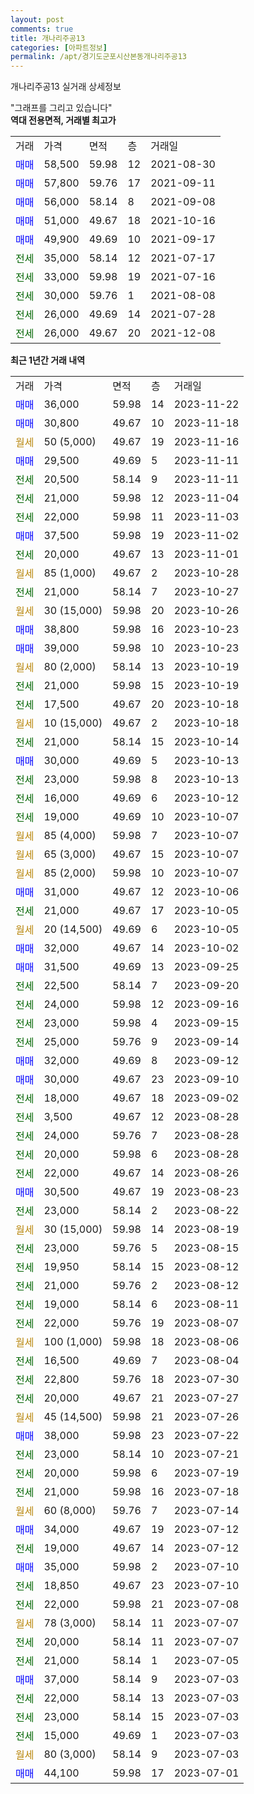 ```yaml
---
layout: post
comments: true
title: 개나리주공13
categories: [아파트정보]
permalink: /apt/경기도군포시산본동개나리주공13
---
```


개나리주공13 실거래 상세정보

<script type="text/javascript">
  google.charts.load('current', {'packages':['line', 'corechart']});
  google.charts.setOnLoadCallback(drawChart);

  function drawChart() {
    var data = new google.visualization.DataTable();
    data.addColumn('date', '거래일');
    data.addColumn('number', "매매");
    data.addColumn('number', "전세");
    data.addColumn('number', "전매");

    data.addRows([[new Date(Date.parse("2023-11-22")), 36000, null, null], [new Date(Date.parse("2023-11-18")), 30800, null, null], [new Date(Date.parse("2023-11-16")), null, null, null], [new Date(Date.parse("2023-11-11")), 29500, null, null], [new Date(Date.parse("2023-11-11")), null, 20500, null], [new Date(Date.parse("2023-11-04")), null, 21000, null], [new Date(Date.parse("2023-11-03")), null, 22000, null], [new Date(Date.parse("2023-11-02")), 37500, null, null], [new Date(Date.parse("2023-11-01")), null, 20000, null], [new Date(Date.parse("2023-10-28")), null, null, null], [new Date(Date.parse("2023-10-27")), null, 21000, null], [new Date(Date.parse("2023-10-26")), null, null, null], [new Date(Date.parse("2023-10-23")), 38800, null, null], [new Date(Date.parse("2023-10-23")), 39000, null, null], [new Date(Date.parse("2023-10-19")), null, null, null], [new Date(Date.parse("2023-10-19")), null, 21000, null], [new Date(Date.parse("2023-10-18")), null, 17500, null], [new Date(Date.parse("2023-10-18")), null, null, null], [new Date(Date.parse("2023-10-14")), null, 21000, null], [new Date(Date.parse("2023-10-13")), 30000, null, null], [new Date(Date.parse("2023-10-13")), null, 23000, null], [new Date(Date.parse("2023-10-12")), null, 16000, null], [new Date(Date.parse("2023-10-07")), null, 19000, null], [new Date(Date.parse("2023-10-07")), null, null, null], [new Date(Date.parse("2023-10-07")), null, null, null], [new Date(Date.parse("2023-10-07")), null, null, null], [new Date(Date.parse("2023-10-06")), 31000, null, null], [new Date(Date.parse("2023-10-05")), null, 21000, null], [new Date(Date.parse("2023-10-05")), null, null, null], [new Date(Date.parse("2023-10-02")), 32000, null, null], [new Date(Date.parse("2023-09-25")), 31500, null, null], [new Date(Date.parse("2023-09-20")), null, 22500, null], [new Date(Date.parse("2023-09-16")), null, 24000, null], [new Date(Date.parse("2023-09-15")), null, 23000, null], [new Date(Date.parse("2023-09-14")), null, 25000, null], [new Date(Date.parse("2023-09-12")), 32000, null, null], [new Date(Date.parse("2023-09-10")), 30000, null, null], [new Date(Date.parse("2023-09-02")), null, 18000, null], [new Date(Date.parse("2023-08-28")), null, 3500, null], [new Date(Date.parse("2023-08-28")), null, 24000, null], [new Date(Date.parse("2023-08-28")), null, 20000, null], [new Date(Date.parse("2023-08-26")), null, 22000, null], [new Date(Date.parse("2023-08-23")), 30500, null, null], [new Date(Date.parse("2023-08-22")), null, 23000, null], [new Date(Date.parse("2023-08-19")), null, null, null], [new Date(Date.parse("2023-08-15")), null, 23000, null], [new Date(Date.parse("2023-08-12")), null, 19950, null], [new Date(Date.parse("2023-08-12")), null, 21000, null], [new Date(Date.parse("2023-08-11")), null, 19000, null], [new Date(Date.parse("2023-08-07")), null, 22000, null], [new Date(Date.parse("2023-08-06")), null, null, null], [new Date(Date.parse("2023-08-04")), null, 16500, null], [new Date(Date.parse("2023-07-30")), null, 22800, null], [new Date(Date.parse("2023-07-27")), null, 20000, null], [new Date(Date.parse("2023-07-26")), null, null, null], [new Date(Date.parse("2023-07-22")), 38000, null, null], [new Date(Date.parse("2023-07-21")), null, 23000, null], [new Date(Date.parse("2023-07-19")), null, 20000, null], [new Date(Date.parse("2023-07-18")), null, 21000, null], [new Date(Date.parse("2023-07-14")), null, null, null], [new Date(Date.parse("2023-07-12")), 34000, null, null], [new Date(Date.parse("2023-07-12")), null, 19000, null], [new Date(Date.parse("2023-07-10")), 35000, null, null], [new Date(Date.parse("2023-07-10")), null, 18850, null], [new Date(Date.parse("2023-07-08")), null, 22000, null], [new Date(Date.parse("2023-07-07")), null, null, null], [new Date(Date.parse("2023-07-07")), null, 20000, null], [new Date(Date.parse("2023-07-05")), null, 21000, null], [new Date(Date.parse("2023-07-03")), 37000, null, null], [new Date(Date.parse("2023-07-03")), null, 22000, null], [new Date(Date.parse("2023-07-03")), null, 23000, null], [new Date(Date.parse("2023-07-03")), null, 15000, null], [new Date(Date.parse("2023-07-03")), null, null, null], [new Date(Date.parse("2023-07-01")), 44100, null, null]]);

    var options = {
      hAxis: {
        format: 'yyyy/MM/dd'
      },    
      lineWidth: 0,
      pointsVisible: true,    
      title: '최근 1년간 유형별 실거래가 분포',
      legend: { position: 'bottom' }
    };

    var formatter = new google.visualization.NumberFormat({pattern:'###,###'} );
    formatter.format(data, 1);
    formatter.format(data, 2);
    
    setTimeout(function() {
        var chart = new google.visualization.LineChart(document.getElementById('columnchart_material'));
        chart.draw(data, (options));
        document.getElementById('loading').style.display = 'none';
    }, 200);
  }
</script>


<div id="loading" style="z-index:20; display: block; margin-left: 0px">"그래프를 그리고 있습니다"</div>
<div id="columnchart_material" style="width: 95%; margin-left: 0px; display: block"></div>
<!-- contents start -->
<b>역대 전용면적, 거래별 최고가</b>
<table class="sortable">
    <tr>
      <td>거래</td>
      <td>가격</td>
      <td>면적</td>
      <td>층</td>
      <td>거래일</td>
    </tr>
        <tr>
          <td><a style="color: blue">매매</a></td>
          <td>58,500</td>
          <td>59.98</td>
          <td>12</td>
          <td>2021-08-30</td>
        </tr>            <tr>
          <td><a style="color: blue">매매</a></td>
          <td>57,800</td>
          <td>59.76</td>
          <td>17</td>
          <td>2021-09-11</td>
        </tr>            <tr>
          <td><a style="color: blue">매매</a></td>
          <td>56,000</td>
          <td>58.14</td>
          <td>8</td>
          <td>2021-09-08</td>
        </tr>            <tr>
          <td><a style="color: blue">매매</a></td>
          <td>51,000</td>
          <td>49.67</td>
          <td>18</td>
          <td>2021-10-16</td>
        </tr>            <tr>
          <td><a style="color: blue">매매</a></td>
          <td>49,900</td>
          <td>49.69</td>
          <td>10</td>
          <td>2021-09-17</td>
        </tr>        
        <tr>
              <td><a style="color: darkgreen">전세</a></td>
              <td>35,000</td>
              <td>58.14</td>
              <td>12</td>
              <td>2021-07-17</td>
            </tr>            <tr>
              <td><a style="color: darkgreen">전세</a></td>
              <td>33,000</td>
              <td>59.98</td>
              <td>19</td>
              <td>2021-07-16</td>
            </tr>            <tr>
              <td><a style="color: darkgreen">전세</a></td>
              <td>30,000</td>
              <td>59.76</td>
              <td>1</td>
              <td>2021-08-08</td>
            </tr>            <tr>
              <td><a style="color: darkgreen">전세</a></td>
              <td>26,000</td>
              <td>49.69</td>
              <td>14</td>
              <td>2021-07-28</td>
            </tr>            <tr>
              <td><a style="color: darkgreen">전세</a></td>
              <td>26,000</td>
              <td>49.67</td>
              <td>20</td>
              <td>2021-12-08</td>
            </tr>        
    
</table>

<b>최근 1년간 거래 내역</b>

<table class="sortable">
    <tr>
      <td>거래</td>
      <td>가격</td>
      <td>면적</td>
      <td>층</td>
      <td>거래일</td>
    </tr>
    <tr>
      <td><a style="color: blue">매매</a></td>
      <td>36,000</td>
      <td>59.98</td>
      <td>14</td>
      <td>2023-11-22</td>
    </tr>          <tr>
      <td><a style="color: blue">매매</a></td>
      <td>30,800</td>
      <td>49.67</td>
      <td>10</td>
      <td>2023-11-18</td>
    </tr>          <tr>
      <td><a style="color: darkgoldenrod">월세</a></td>
      <td>50 (5,000)</td>
      <td>49.67</td>
      <td>19</td>
      <td>2023-11-16</td>
    </tr>          <tr>
      <td><a style="color: blue">매매</a></td>
      <td>29,500</td>
      <td>49.69</td>
      <td>5</td>
      <td>2023-11-11</td>
    </tr>          <tr>
      <td><a style="color: darkgreen">전세</a></td>
      <td>20,500</td>
      <td>58.14</td>
      <td>9</td>
      <td>2023-11-11</td>
    </tr>          <tr>
      <td><a style="color: darkgreen">전세</a></td>
      <td>21,000</td>
      <td>59.98</td>
      <td>12</td>
      <td>2023-11-04</td>
    </tr>          <tr>
      <td><a style="color: darkgreen">전세</a></td>
      <td>22,000</td>
      <td>59.98</td>
      <td>11</td>
      <td>2023-11-03</td>
    </tr>          <tr>
      <td><a style="color: blue">매매</a></td>
      <td>37,500</td>
      <td>59.98</td>
      <td>19</td>
      <td>2023-11-02</td>
    </tr>          <tr>
      <td><a style="color: darkgreen">전세</a></td>
      <td>20,000</td>
      <td>49.67</td>
      <td>13</td>
      <td>2023-11-01</td>
    </tr>          <tr>
      <td><a style="color: darkgoldenrod">월세</a></td>
      <td>85 (1,000)</td>
      <td>49.67</td>
      <td>2</td>
      <td>2023-10-28</td>
    </tr>          <tr>
      <td><a style="color: darkgreen">전세</a></td>
      <td>21,000</td>
      <td>58.14</td>
      <td>7</td>
      <td>2023-10-27</td>
    </tr>          <tr>
      <td><a style="color: darkgoldenrod">월세</a></td>
      <td>30 (15,000)</td>
      <td>59.98</td>
      <td>20</td>
      <td>2023-10-26</td>
    </tr>          <tr>
      <td><a style="color: blue">매매</a></td>
      <td>38,800</td>
      <td>59.98</td>
      <td>16</td>
      <td>2023-10-23</td>
    </tr>          <tr>
      <td><a style="color: blue">매매</a></td>
      <td>39,000</td>
      <td>59.98</td>
      <td>10</td>
      <td>2023-10-23</td>
    </tr>          <tr>
      <td><a style="color: darkgoldenrod">월세</a></td>
      <td>80 (2,000)</td>
      <td>58.14</td>
      <td>13</td>
      <td>2023-10-19</td>
    </tr>          <tr>
      <td><a style="color: darkgreen">전세</a></td>
      <td>21,000</td>
      <td>59.98</td>
      <td>15</td>
      <td>2023-10-19</td>
    </tr>          <tr>
      <td><a style="color: darkgreen">전세</a></td>
      <td>17,500</td>
      <td>49.67</td>
      <td>20</td>
      <td>2023-10-18</td>
    </tr>          <tr>
      <td><a style="color: darkgoldenrod">월세</a></td>
      <td>10 (15,000)</td>
      <td>49.67</td>
      <td>2</td>
      <td>2023-10-18</td>
    </tr>          <tr>
      <td><a style="color: darkgreen">전세</a></td>
      <td>21,000</td>
      <td>58.14</td>
      <td>15</td>
      <td>2023-10-14</td>
    </tr>          <tr>
      <td><a style="color: blue">매매</a></td>
      <td>30,000</td>
      <td>49.69</td>
      <td>5</td>
      <td>2023-10-13</td>
    </tr>          <tr>
      <td><a style="color: darkgreen">전세</a></td>
      <td>23,000</td>
      <td>59.98</td>
      <td>8</td>
      <td>2023-10-13</td>
    </tr>          <tr>
      <td><a style="color: darkgreen">전세</a></td>
      <td>16,000</td>
      <td>49.69</td>
      <td>6</td>
      <td>2023-10-12</td>
    </tr>          <tr>
      <td><a style="color: darkgreen">전세</a></td>
      <td>19,000</td>
      <td>49.69</td>
      <td>10</td>
      <td>2023-10-07</td>
    </tr>          <tr>
      <td><a style="color: darkgoldenrod">월세</a></td>
      <td>85 (4,000)</td>
      <td>59.98</td>
      <td>7</td>
      <td>2023-10-07</td>
    </tr>          <tr>
      <td><a style="color: darkgoldenrod">월세</a></td>
      <td>65 (3,000)</td>
      <td>49.67</td>
      <td>15</td>
      <td>2023-10-07</td>
    </tr>          <tr>
      <td><a style="color: darkgoldenrod">월세</a></td>
      <td>85 (2,000)</td>
      <td>59.98</td>
      <td>10</td>
      <td>2023-10-07</td>
    </tr>          <tr>
      <td><a style="color: blue">매매</a></td>
      <td>31,000</td>
      <td>49.67</td>
      <td>12</td>
      <td>2023-10-06</td>
    </tr>          <tr>
      <td><a style="color: darkgreen">전세</a></td>
      <td>21,000</td>
      <td>49.67</td>
      <td>17</td>
      <td>2023-10-05</td>
    </tr>          <tr>
      <td><a style="color: darkgoldenrod">월세</a></td>
      <td>20 (14,500)</td>
      <td>49.69</td>
      <td>6</td>
      <td>2023-10-05</td>
    </tr>          <tr>
      <td><a style="color: blue">매매</a></td>
      <td>32,000</td>
      <td>49.67</td>
      <td>14</td>
      <td>2023-10-02</td>
    </tr>          <tr>
      <td><a style="color: blue">매매</a></td>
      <td>31,500</td>
      <td>49.69</td>
      <td>13</td>
      <td>2023-09-25</td>
    </tr>          <tr>
      <td><a style="color: darkgreen">전세</a></td>
      <td>22,500</td>
      <td>58.14</td>
      <td>7</td>
      <td>2023-09-20</td>
    </tr>          <tr>
      <td><a style="color: darkgreen">전세</a></td>
      <td>24,000</td>
      <td>59.98</td>
      <td>12</td>
      <td>2023-09-16</td>
    </tr>          <tr>
      <td><a style="color: darkgreen">전세</a></td>
      <td>23,000</td>
      <td>59.98</td>
      <td>4</td>
      <td>2023-09-15</td>
    </tr>          <tr>
      <td><a style="color: darkgreen">전세</a></td>
      <td>25,000</td>
      <td>59.76</td>
      <td>9</td>
      <td>2023-09-14</td>
    </tr>          <tr>
      <td><a style="color: blue">매매</a></td>
      <td>32,000</td>
      <td>49.69</td>
      <td>8</td>
      <td>2023-09-12</td>
    </tr>          <tr>
      <td><a style="color: blue">매매</a></td>
      <td>30,000</td>
      <td>49.67</td>
      <td>23</td>
      <td>2023-09-10</td>
    </tr>          <tr>
      <td><a style="color: darkgreen">전세</a></td>
      <td>18,000</td>
      <td>49.67</td>
      <td>18</td>
      <td>2023-09-02</td>
    </tr>          <tr>
      <td><a style="color: darkgreen">전세</a></td>
      <td>3,500</td>
      <td>49.67</td>
      <td>12</td>
      <td>2023-08-28</td>
    </tr>          <tr>
      <td><a style="color: darkgreen">전세</a></td>
      <td>24,000</td>
      <td>59.76</td>
      <td>7</td>
      <td>2023-08-28</td>
    </tr>          <tr>
      <td><a style="color: darkgreen">전세</a></td>
      <td>20,000</td>
      <td>59.98</td>
      <td>6</td>
      <td>2023-08-28</td>
    </tr>          <tr>
      <td><a style="color: darkgreen">전세</a></td>
      <td>22,000</td>
      <td>49.67</td>
      <td>14</td>
      <td>2023-08-26</td>
    </tr>          <tr>
      <td><a style="color: blue">매매</a></td>
      <td>30,500</td>
      <td>49.67</td>
      <td>19</td>
      <td>2023-08-23</td>
    </tr>          <tr>
      <td><a style="color: darkgreen">전세</a></td>
      <td>23,000</td>
      <td>58.14</td>
      <td>2</td>
      <td>2023-08-22</td>
    </tr>          <tr>
      <td><a style="color: darkgoldenrod">월세</a></td>
      <td>30 (15,000)</td>
      <td>59.98</td>
      <td>14</td>
      <td>2023-08-19</td>
    </tr>          <tr>
      <td><a style="color: darkgreen">전세</a></td>
      <td>23,000</td>
      <td>59.76</td>
      <td>5</td>
      <td>2023-08-15</td>
    </tr>          <tr>
      <td><a style="color: darkgreen">전세</a></td>
      <td>19,950</td>
      <td>58.14</td>
      <td>15</td>
      <td>2023-08-12</td>
    </tr>          <tr>
      <td><a style="color: darkgreen">전세</a></td>
      <td>21,000</td>
      <td>59.76</td>
      <td>2</td>
      <td>2023-08-12</td>
    </tr>          <tr>
      <td><a style="color: darkgreen">전세</a></td>
      <td>19,000</td>
      <td>58.14</td>
      <td>6</td>
      <td>2023-08-11</td>
    </tr>          <tr>
      <td><a style="color: darkgreen">전세</a></td>
      <td>22,000</td>
      <td>59.76</td>
      <td>19</td>
      <td>2023-08-07</td>
    </tr>          <tr>
      <td><a style="color: darkgoldenrod">월세</a></td>
      <td>100 (1,000)</td>
      <td>59.98</td>
      <td>18</td>
      <td>2023-08-06</td>
    </tr>          <tr>
      <td><a style="color: darkgreen">전세</a></td>
      <td>16,500</td>
      <td>49.69</td>
      <td>7</td>
      <td>2023-08-04</td>
    </tr>          <tr>
      <td><a style="color: darkgreen">전세</a></td>
      <td>22,800</td>
      <td>59.76</td>
      <td>18</td>
      <td>2023-07-30</td>
    </tr>          <tr>
      <td><a style="color: darkgreen">전세</a></td>
      <td>20,000</td>
      <td>49.67</td>
      <td>21</td>
      <td>2023-07-27</td>
    </tr>          <tr>
      <td><a style="color: darkgoldenrod">월세</a></td>
      <td>45 (14,500)</td>
      <td>59.98</td>
      <td>21</td>
      <td>2023-07-26</td>
    </tr>          <tr>
      <td><a style="color: blue">매매</a></td>
      <td>38,000</td>
      <td>59.98</td>
      <td>23</td>
      <td>2023-07-22</td>
    </tr>          <tr>
      <td><a style="color: darkgreen">전세</a></td>
      <td>23,000</td>
      <td>58.14</td>
      <td>10</td>
      <td>2023-07-21</td>
    </tr>          <tr>
      <td><a style="color: darkgreen">전세</a></td>
      <td>20,000</td>
      <td>59.98</td>
      <td>6</td>
      <td>2023-07-19</td>
    </tr>          <tr>
      <td><a style="color: darkgreen">전세</a></td>
      <td>21,000</td>
      <td>59.98</td>
      <td>16</td>
      <td>2023-07-18</td>
    </tr>          <tr>
      <td><a style="color: darkgoldenrod">월세</a></td>
      <td>60 (8,000)</td>
      <td>59.76</td>
      <td>7</td>
      <td>2023-07-14</td>
    </tr>          <tr>
      <td><a style="color: blue">매매</a></td>
      <td>34,000</td>
      <td>49.67</td>
      <td>19</td>
      <td>2023-07-12</td>
    </tr>          <tr>
      <td><a style="color: darkgreen">전세</a></td>
      <td>19,000</td>
      <td>49.67</td>
      <td>14</td>
      <td>2023-07-12</td>
    </tr>          <tr>
      <td><a style="color: blue">매매</a></td>
      <td>35,000</td>
      <td>59.98</td>
      <td>2</td>
      <td>2023-07-10</td>
    </tr>          <tr>
      <td><a style="color: darkgreen">전세</a></td>
      <td>18,850</td>
      <td>49.67</td>
      <td>23</td>
      <td>2023-07-10</td>
    </tr>          <tr>
      <td><a style="color: darkgreen">전세</a></td>
      <td>22,000</td>
      <td>59.98</td>
      <td>21</td>
      <td>2023-07-08</td>
    </tr>          <tr>
      <td><a style="color: darkgoldenrod">월세</a></td>
      <td>78 (3,000)</td>
      <td>58.14</td>
      <td>11</td>
      <td>2023-07-07</td>
    </tr>          <tr>
      <td><a style="color: darkgreen">전세</a></td>
      <td>20,000</td>
      <td>58.14</td>
      <td>11</td>
      <td>2023-07-07</td>
    </tr>          <tr>
      <td><a style="color: darkgreen">전세</a></td>
      <td>21,000</td>
      <td>58.14</td>
      <td>1</td>
      <td>2023-07-05</td>
    </tr>          <tr>
      <td><a style="color: blue">매매</a></td>
      <td>37,000</td>
      <td>58.14</td>
      <td>9</td>
      <td>2023-07-03</td>
    </tr>          <tr>
      <td><a style="color: darkgreen">전세</a></td>
      <td>22,000</td>
      <td>58.14</td>
      <td>13</td>
      <td>2023-07-03</td>
    </tr>          <tr>
      <td><a style="color: darkgreen">전세</a></td>
      <td>23,000</td>
      <td>58.14</td>
      <td>15</td>
      <td>2023-07-03</td>
    </tr>          <tr>
      <td><a style="color: darkgreen">전세</a></td>
      <td>15,000</td>
      <td>49.69</td>
      <td>1</td>
      <td>2023-07-03</td>
    </tr>          <tr>
      <td><a style="color: darkgoldenrod">월세</a></td>
      <td>80 (3,000)</td>
      <td>58.14</td>
      <td>9</td>
      <td>2023-07-03</td>
    </tr>          <tr>
      <td><a style="color: blue">매매</a></td>
      <td>44,100</td>
      <td>59.98</td>
      <td>17</td>
      <td>2023-07-01</td>
    </tr>      </table>
<!-- contents end -->    

